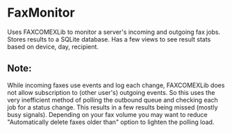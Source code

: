 # FaxMonitor
Uses FAXCOMEXLib to monitor a server's incoming and outgoing fax jobs.  Stores results to a SQLite database.  Has a few views to see result stats based on device, day, recipient.
## Note:
While incoming faxes use events and log each change, FAXCOMEXLib does not allow subscription to (other user's) outgoing events.  So this uses the very inefficient method of polling the outbound queue and checking each job for a status change. This results in a few results being missed (mostly busy signals). Depending on your fax volume you may want to reduce "Automatically delete faxes older than" option to lighten the polling load.
